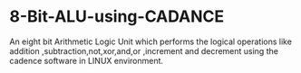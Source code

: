 # 8-Bit-ALU-using-CADANCE
An eight bit Arithmetic Logic Unit which performs the logical operations like addition ,subtraction,not,xor,and,or ,increment and decrement using the cadence software in LINUX environment.
